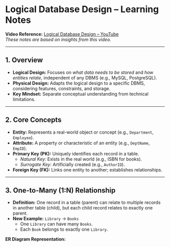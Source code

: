 # Logical Database Design – Learning Notes

**Video Reference:** [Logical Database Design – YouTube](https://www.youtube.com/watch?v=ZBgXb66Ckz0&t=8s)  
*These notes are based on insights from this video.*

---

## 1. Overview

- **Logical Design:** Focuses on *what data needs to be stored* and *how entities relate*, independent of any DBMS (e.g., MySQL, PostgreSQL).  
- **Physical Design:** Adapts the logical design to a specific DBMS, considering features, constraints, and storage.  
- **Key Mindset:** Separate conceptual understanding from technical limitations.

---

## 2. Core Concepts

- **Entity:** Represents a real-world object or concept (e.g., `Department`, `Employee`).  
- **Attribute:** A property or characteristic of an entity (e.g., `DeptName`, `EmpID`).  
- **Primary Key (PK):** Uniquely identifies each record in a table.  
  - *Natural Key:* Exists in the real world (e.g., ISBN for books).  
  - *Surrogate Key:* Artificially created (e.g., `AuthorID`).  
- **Foreign Key (FK):** Links one entity to another; establishes relationships.

---

## 3. One-to-Many (1:N) Relationship

- **Definition:** One record in a table (parent) can relate to multiple records in another table (child), but each child record relates to exactly one parent.  
- **New Example:** `Library` → `Books`  
  - One `Library` can have many `Books`.  
  - Each `Book` belongs to exactly one `Library`.  

**ER Diagram Representation:**

